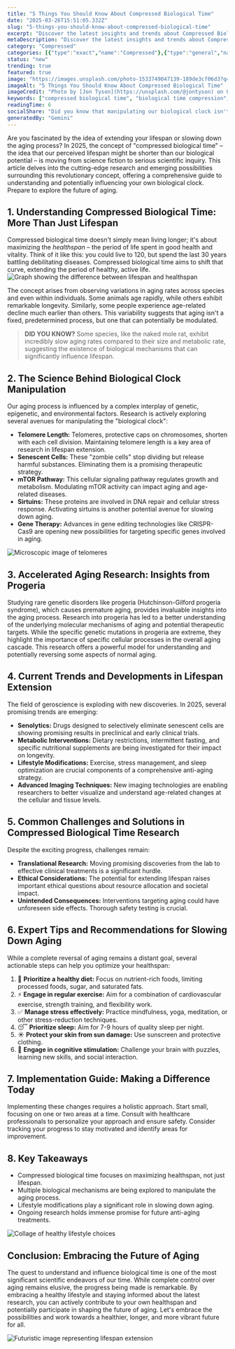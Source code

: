 ```yaml
---
title: "5 Things You Should Know About Compressed Biological Time"
date: "2025-03-26T15:51:05.332Z"
slug: "5-things-you-should-know-about-compressed-biological-time"
excerpt: "Discover the latest insights and trends about Compressed Biological Time. This comprehensive guide covers everything you need to know about Compressed Biological Time in 2025."
metaDescription: "Discover the latest insights and trends about Compressed Biological Time. This comprehensive guide covers everything you need to know about Compressed Biol..."
category: "Compressed"
categories: [{"type":"exact","name":"Compressed"},{"type":"general","name":"Biology"},{"type":"medium","name":"Developmental Biology"},{"type":"specific","name":"Aging Research"},{"type":"niche","name":"Senescence Mechanisms"}]
status: "new"
trending: true
featured: true
image: "https://images.unsplash.com/photo-1533749047139-189de3cf06d3?q=85&w=1200&fit=max&fm=webp&auto=compress"
imageAlt: "5 Things You Should Know About Compressed Biological Time"
imageCredit: "Photo by [Jon Tyson](https://unsplash.com/@jontyson) on Unsplash"
keywords: ["compressed biological time", "biological time compression", "accelerated aging research", "lifespan extension", "compressed lifespan", "slowing down aging", "time compression therapy", "anti-aging treatments", "biological clock manipulation", "how to slow aging"]
readingTime: 6
socialShare: "Did you know that manipulating our biological clock isn't just about living longer, but about living healthier for longer? The future of aging is being rewritten, one breakthrough at a time."
generatedBy: "Gemini"
---
```




Are you fascinated by the idea of extending your lifespan or slowing down the aging process?  In 2025, the concept of "compressed biological time" – the idea that our perceived lifespan might be shorter than our biological potential – is moving from science fiction to serious scientific inquiry. This article delves into the cutting-edge research and emerging possibilities surrounding this revolutionary concept, offering a comprehensive guide to understanding and potentially influencing your own biological clock.  Prepare to explore the future of aging.

## 1. Understanding Compressed Biological Time: More Than Just Lifespan

Compressed biological time doesn't simply mean living longer; it's about maximizing the *healthspan* – the period of life spent in good health and vitality.  Think of it like this: you could live to 120, but spend the last 30 years battling debilitating diseases.  Compressed biological time aims to shift that curve, extending the period of healthy, active life. ![Graph showing the difference between lifespan and healthspan](https://images.unsplash.com/photo-1533749047139-189de3cf06d3?q=85&w=1200&fit=max&fm=webp&auto=compress)

The concept arises from observing variations in aging rates across species and even within individuals.  Some animals age rapidly, while others exhibit remarkable longevity.  Similarly, some people experience age-related decline much earlier than others.  This variability suggests that aging isn't a fixed, predetermined process, but one that can potentially be modulated.

> **DID YOU KNOW?** Some species, like the naked mole rat, exhibit incredibly slow aging rates compared to their size and metabolic rate, suggesting the existence of biological mechanisms that can significantly influence lifespan.

## 2. The Science Behind Biological Clock Manipulation

Our aging process is influenced by a complex interplay of genetic, epigenetic, and environmental factors.  Research is actively exploring several avenues for manipulating the "biological clock":

* **Telomere Length:** Telomeres, protective caps on chromosomes, shorten with each cell division.  Maintaining telomere length is a key area of research in lifespan extension.
* **Senescent Cells:** These "zombie cells" stop dividing but release harmful substances.  Eliminating them is a promising therapeutic strategy.
* **mTOR Pathway:** This cellular signaling pathway regulates growth and metabolism.  Modulating mTOR activity can impact aging and age-related diseases.
* **Sirtuins:**  These proteins are involved in DNA repair and cellular stress response.  Activating sirtuins is another potential avenue for slowing down aging.
* **Gene Therapy:**  Advances in gene editing technologies like CRISPR-Cas9 are opening new possibilities for targeting specific genes involved in aging.

![Microscopic image of telomeres](https://images.unsplash.com/photo-1495364141860-b0d03eccd065?q=85&w=1200&fit=max&fm=webp&auto=compress)

## 3. Accelerated Aging Research: Insights from Progeria

Studying rare genetic disorders like progeria (Hutchinson-Gilford progeria syndrome), which causes premature aging, provides invaluable insights into the aging process.  Research into progeria has led to a better understanding of the underlying molecular mechanisms of aging and potential therapeutic targets.  While the specific genetic mutations in progeria are extreme, they highlight the importance of specific cellular processes in the overall aging cascade.  This research offers a powerful model for understanding and potentially reversing some aspects of normal aging.

## 4.  Current Trends and Developments in Lifespan Extension

The field of geroscience is exploding with new discoveries. In 2025, several promising trends are emerging:

* **Senolytics:** Drugs designed to selectively eliminate senescent cells are showing promising results in preclinical and early clinical trials.
* **Metabolic Interventions:**  Dietary restrictions, intermittent fasting, and specific nutritional supplements are being investigated for their impact on longevity.
* **Lifestyle Modifications:**  Exercise, stress management, and sleep optimization are crucial components of a comprehensive anti-aging strategy.
* **Advanced Imaging Techniques:**  New imaging technologies are enabling researchers to better visualize and understand age-related changes at the cellular and tissue levels.

## 5.  Common Challenges and Solutions in Compressed Biological Time Research

Despite the exciting progress, challenges remain:

* **Translational Research:**  Moving promising discoveries from the lab to effective clinical treatments is a significant hurdle.
* **Ethical Considerations:**  The potential for extending lifespan raises important ethical questions about resource allocation and societal impact.
* **Unintended Consequences:**  Interventions targeting aging could have unforeseen side effects.  Thorough safety testing is crucial.

## 6. Expert Tips and Recommendations for Slowing Down Aging

While a complete reversal of aging remains a distant goal, several actionable steps can help you optimize your healthspan:

1. 🔑 **Prioritize a healthy diet:** Focus on nutrient-rich foods, limiting processed foods, sugar, and saturated fats.
2. ⚡ **Engage in regular exercise:** Aim for a combination of cardiovascular exercise, strength training, and flexibility work.
3. ✅ **Manage stress effectively:**  Practice mindfulness, yoga, meditation, or other stress-reduction techniques.
4. 😴 **Prioritize sleep:** Aim for 7-9 hours of quality sleep per night.
5. ☀️ **Protect your skin from sun damage:** Use sunscreen and protective clothing.
6. 🧠 **Engage in cognitive stimulation:**  Challenge your brain with puzzles, learning new skills, and social interaction.

## 7. Implementation Guide:  Making a Difference Today

Implementing these changes requires a holistic approach.  Start small, focusing on one or two areas at a time.  Consult with healthcare professionals to personalize your approach and ensure safety.  Consider tracking your progress to stay motivated and identify areas for improvement.

## 8. Key Takeaways

* Compressed biological time focuses on maximizing healthspan, not just lifespan.
* Multiple biological mechanisms are being explored to manipulate the aging process.
*  Lifestyle modifications play a significant role in slowing down aging.
*  Ongoing research holds immense promise for future anti-aging treatments.

![Collage of healthy lifestyle choices](https://images.unsplash.com/photo-1501139083538-0139583c060f?q=85&w=1200&fit=max&fm=webp&auto=compress)

## Conclusion: Embracing the Future of Aging

The quest to understand and influence biological time is one of the most significant scientific endeavors of our time.  While complete control over aging remains elusive, the progress being made is remarkable. By embracing a healthy lifestyle and staying informed about the latest research, you can actively contribute to your own healthspan and potentially participate in shaping the future of aging.  Let's embrace the possibilities and work towards a healthier, longer, and more vibrant future for all.

![Futuristic image representing lifespan extension](https://images.unsplash.com/photo-1509048191080-d2984bad6ae5?q=85&w=1200&fit=max&fm=webp&auto=compress)
